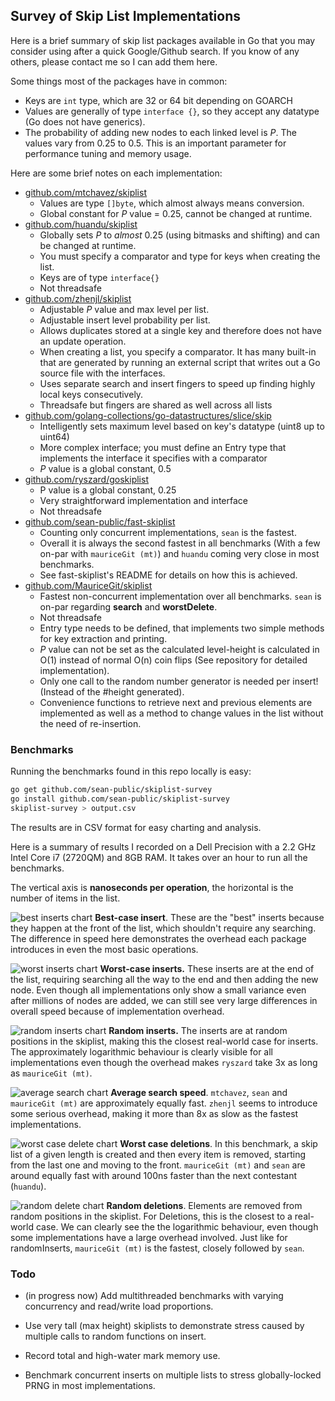 ## Survey of Skip List Implementations



Here is a brief summary of skip list packages available in Go that you may consider using after a quick Google/Github search. If you know of any others, please contact me so I can add them here.

Some things most of the packages have in common:

- Keys are `int` type, which are 32 or 64 bit depending on GOARCH
- Values are generally of type `interface {}`, so they accept any datatype (Go does not have generics).
- The probability of adding new nodes to each linked level is *P*. The values vary from 0.25 to 0.5. This is an important parameter for performance tuning and memory usage.



Here are some brief notes on each implementation:

- [github.com/mtchavez/skiplist](https://github.com/mtchavez/skiplist)
  - Values are type `[]byte`, which almost always means conversion.
  - Global constant for *P* value = 0.25, cannot be changed at runtime.
- [github.com/huandu/skiplist](https://github.com/huandu/skiplist)
  - Globally sets *P* to *almost* 0.25 (using bitmasks and shifting) and can be changed at runtime.
  - You must specify a comparator and type for keys when creating the list.
  - Keys are of type `interface{}`
  - Not threadsafe
- [github.com/zhenjl/skiplist](https://github.com/zhenjl/skiplist)
  - Adjustable *P* value and max level per list.
  - Adjustable insert level probability per list.
  - Allows duplicates stored at a single key and therefore does not have an update operation.
  - When creating a list, you specify a comparator. It has many built-in that are generated by running an external script that writes out a Go source file with the interfaces.
  - Uses separate search and insert fingers to speed up finding highly local keys consecutively.
  - Threadsafe but fingers are shared as well across all lists
- [github.com/golang-collections/go-datastructures/slice/skip](https://github.com/golang-collections/go-datastructures/)
  - Intelligently sets maximum level based on key's datatype (uint8 up to uint64)
  - More complex interface; you must define an Entry type that implements the interface it specifies with a comparator
  - *P* value is a global constant, 0.5
- [github.com/ryszard/goskiplist](https://github.com/ryszard/goskiplist)
  - P value is a global constant, 0.25
  - Very straightforward implementation and interface
  - Not threadsafe
- [github.com/sean-public/fast-skiplist](https://github.com/sean-public/fast-skiplist)
  - Counting only concurrent implementations, `sean`  is the fastest.
  - Overall it is always the second fastest in all benchmarks (With a few on-par with `mauriceGit (mt)`) and `huandu` coming very close in most benchmarks.
  - See fast-skiplist's README for details on how this is achieved.
- [github.com/MauriceGit/skiplist](https://github.com/MauriceGit/skiplist)
  - Fastest non-concurrent implementation over all benchmarks. `sean` is on-par regarding **search** and **worstDelete**.
  - Not threadsafe
  - Entry type needs to be defined, that implements two simple methods for key extraction and printing.
  - *P* value can not be set as the calculated level-height is calculated in O(1) instead of normal O(n) coin flips (See repository for detailed implementation).
  - Only one call to the random number generator is needed per insert! (Instead of the #height generated).
  - Convenience functions to retrieve next and previous elements are implemented as well as a method to change values in the list without the need of re-insertion.

### Benchmarks

Running the benchmarks found in this repo locally is easy:

```sh
go get github.com/sean-public/skiplist-survey
go install github.com/sean-public/skiplist-survey
skiplist-survey > output.csv
```

The results are in CSV format for easy charting and analysis.

Here is a summary of results I recorded on a Dell Precision with a 2.2 GHz Intel Core i7 (2720QM) and 8GB RAM. It takes over an hour to run all the benchmarks.

The vertical axis is **nanoseconds per operation**, the horizontal is the number of items in the list.


![best inserts chart](graphs/inserts.png)
**Best-case insert**. These are the "best" inserts because they happen at the front of the list, which shouldn't require any searching. The difference in speed here demonstrates the overhead each package introduces in even the most basic operations.

![worst inserts chart](graphs/worstInserts.png)
**Worst-case inserts.** These inserts are at the end of the list, requiring searching all the way to the end and then adding the new node. Even though all implementations only show a small variance even after millions of nodes are added, we can still see very large differences in overall speed because of implementation overhead.

![random inserts chart](graphs/randomInserts.png)
**Random inserts.** The inserts are at random positions in the skiplist, making this the closest real-world case for inserts. The approximately logarithmic behaviour is clearly visible for all implementations even though the overhead makes `ryszard` take 3x as long as `mauriceGit (mt)`.

![average search chart](graphs/avgSearch.png)
**Average search speed**. `mtchavez`, `sean` and `mauriceGit (mt)` are approximately equally fast. `zhenjl` seems to introduce some serious overhead, making it more than 8x as slow as the fastest implementations.

![worst case delete chart](graphs/worstDelete.png)
**Worst case deletions**. In this benchmark, a skip list of a given length is created and then every item is removed, starting from the last one and moving to the front.
`mauriceGit (mt)` and `sean` are around equally fast with around 100ns faster than the next contestant (`huandu`).

![random delete chart](graphs/randomDelete.png)
**Random deletions**. Elements are removed from random positions in the skiplist. For Deletions, this is the closest to a real-world case. We can clearly see the the logarithmic behaviour, even though some implementations have a large overhead involved.
Just like for randomInserts, `mauriceGit (mt)` is the fastest, closely followed by `sean`.


### Todo

- (in progress now) Add multithreaded benchmarks with varying concurrency and read/write load proportions.

- Use very tall (max height) skiplists to demonstrate stress caused by multiple calls to random functions on insert.

- Record total and high-water mark memory use.

- Benchmark concurrent inserts on multiple lists to stress globally-locked PRNG in most implementations.

  ​
